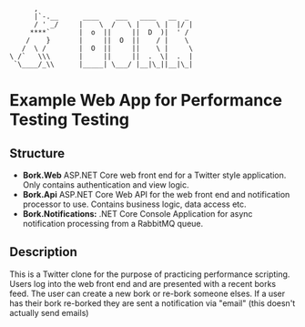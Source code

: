 ```
      ,
      |`-.__      ____    ___   ____   __  _
      / ' _/     |    \  /   \ |    \ |  |/ |
     ****`       |  o  ||     ||  D  )|  ' /
    /    }       |     ||  O  ||    / |    \
   /  \ /        |  O  ||     ||    \ |     \
\ /`   \\\       |     ||     ||  .  \|  .  |
 `\____/_\\      |_____| \___/ |__|\_||__|\_|
```

# Example Web App for Performance Testing Testing

## Structure

* **Bork.Web**
 ASP.NET Core web front end for a Twitter style application. Only contains authentication and view logic.
* **Bork.Api**
 ASP.NET Core Web API for the web front end and notification processor to use. Contains business logic, data access etc.
* **Bork.Notifications:**
  .NET Core Console Application for async notification processing from a RabbitMQ queue.

## Description

This is a Twitter clone for the purpose of practicing performance scripting.
Users log into the web front end and are presented with a recent borks feed.
The user can create a new bork or re-bork someone elses.
If a user has their bork re-borked they are sent a notification via "email" (this doesn't actually send emails)
